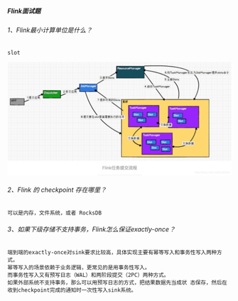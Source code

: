 ##### Flink面试题
    
###### 1、Flink最小计算单位是什么？
    slot
![Flink最小计算单元slot](./slot.png)    

###### 2、Flink 的 checkpoint 存在哪里？
    可以是内存，文件系统，或者 RocksDB

###### 3、如果下级存储不支持事务，Flink怎么保证exactly-once？
    端到端的exactly-once对sink要求比较高，具体实现主要有幂等写入和事务性写入两种方式。
    幂等写入的场景依赖于业务逻辑，更常见的是用事务性写入。 
    而事务性写入又有预写日志（WAL）和两阶段提交（2PC）两种方式。 
    如果外部系统不支持事务，那么可以用预写日志的方式，把结果数据先当成状 态保存，然后在收到checkpoint完成的通知时一次性写入sink系统。


